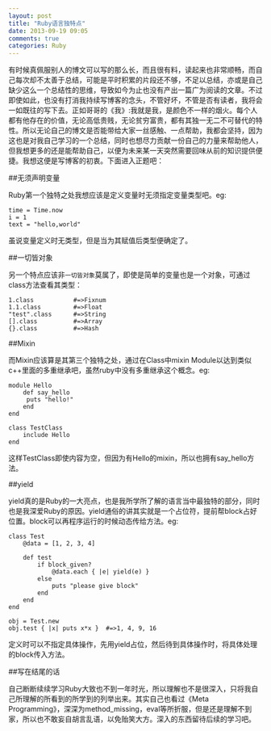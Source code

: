 ```yaml
---
layout: post
title: "Ruby语言独特点"
date: 2013-09-19 09:05
comments: true
categories: Ruby
---
```

有时候真佩服别人的博文可以写的那么长，而且很有料，读起来也非常顺畅，而自己每次却不太善于总结，可能是平时积累的片段还不够，不足以总结，亦或是自己缺少这么一个总结性的思维，导致如今为止也没有产出一篇广为阅读的文章。不过即使如此，也没有打消我持续写博客的念头，不管好坏，不管是否有读者，我将会一如既往的写下去。正如哥哥的《我》:我就是我，是颜色不一样的烟火。每个人都有他存在的价值，无论高低贵贱，无论贫穷富贵，都有其独一无二不可替代的特性。所以无论自己的博文是否能带给大家一丝感触、一点帮助，我都会坚持，因为这也是对我自己学习的一个总结，同时也想尽力贡献一份自己的力量来帮助他人，但我想更多的还是能帮助自己，以便为未来某一天突然需要回味从前的知识提供便捷。我想这便是写博客的初衷。下面进入正题吧：

<!-- more -->

##无须声明变量

Ruby第一个独特之处我想应该是定义变量时无须指定变量类型吧。eg:

	time = Time.now
	i = 1
	text = "hello,world"

虽说变量定义时无类型，但是当为其赋值后类型便确定了。

##一切皆对象

另一个特点应该非`一切皆对象`莫属了，即使是简单的变量也是一个对象，可通过class方法查看其类型：

	1.class           #=>Fixnum
	1.1.class         #=>Float
	"test".class      #=>String
	[].class          #=>Array
	{}.class          #=>Hash

##Mixin

而Mixin应该算是其第三个独特之处，通过在Class中mixin Module以达到类似c++里面的多重继承吧，虽然ruby中没有多重继承这个概念。eg:

	module Hello
		def say_hello
		 puts "hello!"
		end
	end

	class TestClass
		include Hello
	end

这样TestClass即使内容为空，但因为有Hello的mixin，所以也拥有say_hello方法。

##yield

yield真的是Ruby的一大亮点，也是我所学所了解的语言当中最独特的部分，同时也是我深爱Ruby的原因。yield通俗的讲其实就是一个占位符，提前帮block占好位置。block可以再程序运行的时候动态传给方法。eg:

	class Test
		@data = [1, 2, 3, 4]

		def test
			if block_given?
				@data.each { |e| yield(e) }
			else
				puts "please give block"
			end
		end
	end

	obj = Test.new
	obj.test { |x| puts x*x }  #=>1, 4, 9, 16

定义时可以不指定具体操作，先用yield占位，然后待到具体操作时，将具体处理的block传入方法。

##写在结尾的话

自己断断续续学习Ruby大致也不到一年时光，所以理解也不是很深入，只将我自己所理解的所看到的所学到的列举出来。其实自己也看过《Meta Programming》，深深为method_missing，eval等所折服，但是还是理解不到家，所以也不敢妄自胡言乱语，以免贻笑大方。深入的东西留待后续的学习吧。

